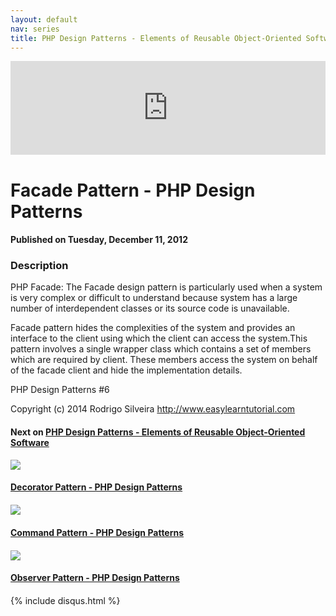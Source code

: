 ```yaml
---
layout: default
nav: series
title: PHP Design Patterns - Elements of Reusable Object-Oriented Software
---
```


<div class="container">
    <div class="row mt grid">
        <div class="mt"></div>
        <div class="row" style="margin-bottom: 20px;">
            <div class="col-sm-push-1 col-sm-10 col-md-push-2 col-md-8">
                <div class="video-container">
                    <iframe width="100%" src="https://www.youtube.com/embed/X0baWFxvaaA" frameborder="0" allowfullscreen></iframe>
                </div>
            </div>
            <div class="clearfix"></div>
            <div class="col-md-8">
                <h1>Facade Pattern - PHP Design Patterns</h1>
                <h4>Published on Tuesday, December 11, 2012</h4>
                <h3>Description</h3>
                <p>PHP Facade: The Facade design pattern is particularly used when a system is very complex or difficult to understand because system has a large number of interdependent classes or its source code is unavailable.

Facade pattern hides the complexities of the system and provides an interface to the client using which the client can access the system.This pattern involves a single wrapper class which contains a set of members which are required by client. These members access the system on behalf of the facade client and hide the implementation details.

PHP Design Patterns #6

Copyright (c) 2014 Rodrigo Silveira http://www.easylearntutorial.com</p>
            </div>
            <div class="col-md-4">
                <h4>Next on <a href="/series/php-design-patterns-elements-of-reusable-object-oriented-software">PHP Design Patterns - Elements of Reusable Object-Oriented Software</a></h4><div class="row" style="margin-bottom: 20px">
            <div class="col-md-6">
                <a href="/series/php-design-patterns-elements-of-reusable-object-oriented-software/decorator-pattern-php-design-patterns">
                    <img src="/img/blank.gif" data-echo="https://i.ytimg.com/vi/IoLXT1UleX4/hqdefault.jpg" class="img-responsive" />
                </a>
            </div>
            <div class="col-md-6">
                <h4>
                    <a href="/series/php-design-patterns-elements-of-reusable-object-oriented-software/decorator-pattern-php-design-patterns">Decorator Pattern - PHP Design Patterns</a>
                </h4>
            </div>
        </div><div class="row" style="margin-bottom: 20px">
            <div class="col-md-6">
                <a href="/series/php-design-patterns-elements-of-reusable-object-oriented-software/command-pattern-php-design-patterns">
                    <img src="/img/blank.gif" data-echo="https://i.ytimg.com/vi/qRk0cDrGKpE/hqdefault.jpg" class="img-responsive" />
                </a>
            </div>
            <div class="col-md-6">
                <h4>
                    <a href="/series/php-design-patterns-elements-of-reusable-object-oriented-software/command-pattern-php-design-patterns">Command Pattern - PHP Design Patterns</a>
                </h4>
            </div>
        </div><div class="row" style="margin-bottom: 20px">
            <div class="col-md-6">
                <a href="/series/php-design-patterns-elements-of-reusable-object-oriented-software/observer-pattern-php-design-patterns">
                    <img src="/img/blank.gif" data-echo="https://i.ytimg.com/vi/FCzUJNR-gvc/hqdefault.jpg" class="img-responsive" />
                </a>
            </div>
            <div class="col-md-6">
                <h4>
                    <a href="/series/php-design-patterns-elements-of-reusable-object-oriented-software/observer-pattern-php-design-patterns">Observer Pattern - PHP Design Patterns</a>
                </h4>
            </div>
        </div>
            </div>
            <div class="col-md-8">
                {% include disqus.html %}
            </div>
        </div>
    </div>
    <div class="row mt grid"></div>
</div>
